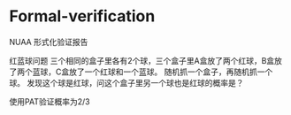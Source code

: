 # Formal-verification
NUAA 形式化验证报告

红蓝球问题
三个相同的盒子里各有2个球，三个盒子里A盒放了两个红球，B盒放了两个蓝球，C盒放了一个红球和一个蓝球。
随机抓一个盒子，再随机抓一个球。
发现这个球是红球，问这个盒子里另一个球也是红球的概率是？

使用PAT验证概率为2/3
